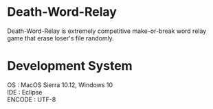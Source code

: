 # Death-Word-Relay
Death-Word-Relay is extremely competitive make-or-break word relay game that erase loser's file randomly.

# Development System
OS : MacOS Sierra 10.12, Windows 10  
IDE : Eclipse  
ENCODE : UTF-8

